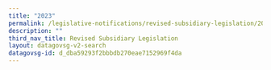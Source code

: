 ```yaml
---
title: "2023"
permalink: /legislative-notifications/revised-subsidiary-legislation/2023/
description: ""
third_nav_title: Revised Subsidiary Legislation
layout: datagovsg-v2-search
datagovsg-id: d_dba59293f2bbbdb270eae7152969f4da
---
```

